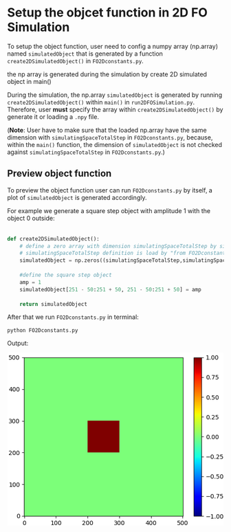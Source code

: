 # Setup the objcet function in 2D FO Simulation

To setup the object function, user need to config a numpy array (np.array) named `simulatedObject` that is generated by a function `create2DSimulatedObject()` in `FO2Dconstants.py`.

the np array is generated during the simulation by create 2D simulated object in main()

During the simulation, the np.array `simulatedObject` is generated by running `create2DSimulatedObject()` within `main()` in `run2DFOSimulation.py`. Therefore, user **must** specify the array within `create2DSimulatedObject()` by generate it or loading a `.npy` file.

(**Note**: User have to make sure that the loaded np.array have the same dimension with `simulatingSpaceTotalStep` in `FO2Dconstants.py`, because, within the `main()` function, the dimension of `simulatedObject` is not checked against `simulatingSpaceTotalStep` in `FO2Dconstants.py`.)
      

## Preview object function
To preview the object function user can run `FO2Dconstants.py` by itself, a plot of `simulatedObject` is generated accordingly.

For example we generate a square step object with amplitude 1 with the object 0 outside:

```python 

def create2DSimulatedObject():
    # define a zero array with dimension simulatingSpaceTotalStep by simulatingSpaceTotalStep.
    # simulatingSpaceTotalStep definition is load by "from FO2Dconstants import *"
    simulatedObject = np.zeros((simulatingSpaceTotalStep,simulatingSpaceTotalStep))

    #define the square step object
    amp = 1
    simulatedObject[251 - 50:251 + 50, 251 - 50:251 + 50] = amp

    return simulatedObject

```


After that we run `FO2Dconstants.py` in terminal:

    python FO2Dconstants.py
    
Output:

![preview sample](./img/viewSample.PNG)
